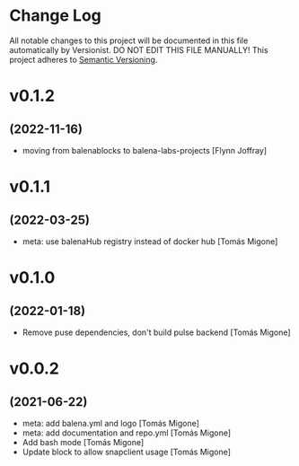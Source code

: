 # Change Log

All notable changes to this project will be documented in this file
automatically by Versionist. DO NOT EDIT THIS FILE MANUALLY!
This project adheres to [Semantic Versioning](http://semver.org/).

# v0.1.2
## (2022-11-16)

* moving from balenablocks to balena-labs-projects [Flynn Joffray]

# v0.1.1
## (2022-03-25)

* meta: use balenaHub registry instead of docker hub [Tomás Migone]

# v0.1.0
## (2022-01-18)

* Remove puse dependencies, don't build pulse backend [Tomás Migone]

# v0.0.2
## (2021-06-22)

* meta: add balena.yml and logo [Tomás Migone]
* meta: add documentation and repo.yml [Tomás Migone]
* Add bash mode [Tomás Migone]
* Update block to allow snapclient usage [Tomás Migone]
